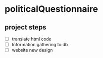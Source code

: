 # politicalQuestionnaire

## project steps
- [ ] translate html code 
- [ ] Information gathering to db
- [ ] website new design
